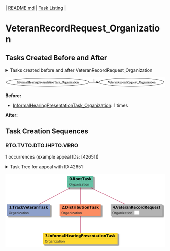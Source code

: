 | [README.md](/README.md) | [Task Listing](tasklist.md) |

# VeteranRecordRequest_Organization

## Tasks Created Before and After

<details><summary>Tasks created before and after VeteranRecordRequest_Organization</summary>

```
digraph G {
rankdir="LR";
"InformalHearingPresentationTask_Organization" -> "VeteranRecordRequest_Organization" [label=1]
}
```
</details>

![VeteranRecordRequest_Organization](dot/VeteranRecordRequest_Organization.dot.png)

**Before:**

   * [InformalHearingPresentationTask_Organization](InformalHearingPresentationTask_Organization.md): 1 times

**After:**


## Task Creation Sequences

### RTO.TVTO.DTO.IHPTO.VRRO

1 occurrences (example appeal IDs: [42651])

<details><summary>Task Tree for appeal with ID 42651</summary>

```
@startuml
skinparam {
  ObjectBorderColor #555
  ObjectBorderThickness 0
  ObjectFontStyle bold
  ObjectFontSize 14
  ObjectAttributeFontColor #333
  ObjectAttributeFontSize 12
}
  object 0.RootTask #66c2a5 {
Organization
}
  object 1.TrackVeteranTask #8da0cb {
Organization
}
  object 2.DistributionTask #fc8d62 {
Organization
}
  object 3.InformalHearingPresentationTask #ffd92f {
Organization
}
  object 4.VeteranRecordRequest #b3b3b3 {
Organization  <back:white>    </back>
}
0.RootTask -- 1.TrackVeteranTask
0.RootTask -- 2.DistributionTask
2.DistributionTask -- 3.InformalHearingPresentationTask
0.RootTask -- 4.VeteranRecordRequest
@enduml
```
</details>

![RTO.TVTO.DTO.IHPTO.VRRO-42651](uml/RTO.TVTO.DTO.IHPTO.VRRO-42651.png)

